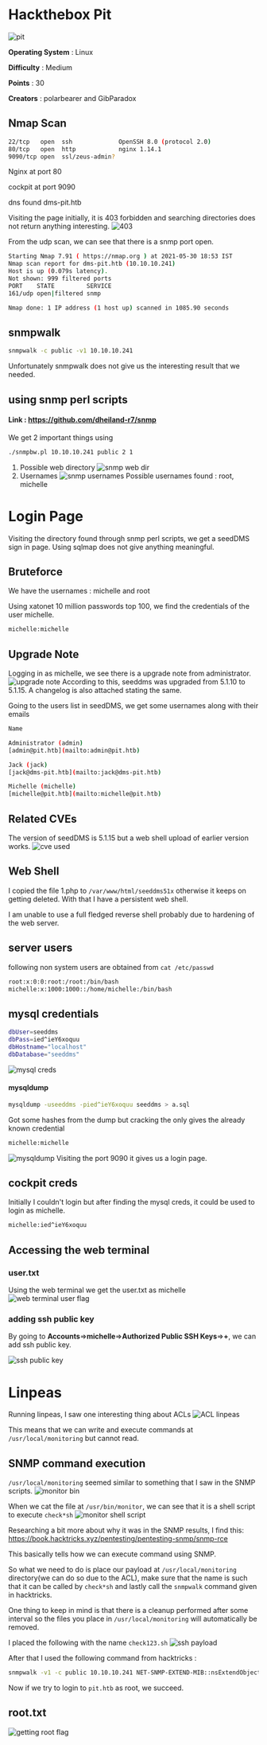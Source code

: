 # Hackthebox Pit

![pit](/pit.png)

**Operating System** : Linux

**Difficulty** : Medium

**Points** : 30

**Creators** : polarbearer and GibParadox

## Nmap Scan
```bash
22/tcp   open  ssh             OpenSSH 8.0 (protocol 2.0)
80/tcp   open  http            nginx 1.14.1
9090/tcp open  ssl/zeus-admin?
```

Nginx at port 80

cockpit at port 9090

dns found dms-pit.htb

Visiting the page initially, it is 403 forbidden and searching directories does not return anything interesting.
![403](/dms-pit_403_forbidden.png.png)

From the udp scan, we can see that there is a snmp port open.
```bash
Starting Nmap 7.91 ( https://nmap.org ) at 2021-05-30 18:53 IST
Nmap scan report for dms-pit.htb (10.10.10.241)
Host is up (0.079s latency).
Not shown: 999 filtered ports
PORT    STATE         SERVICE
161/udp open|filtered snmp

Nmap done: 1 IP address (1 host up) scanned in 1085.90 seconds
```

## snmpwalk

```bash
snmpwalk -c public -v1 10.10.10.241
```
Unfortunately snmpwalk does not give us the interesting result that we needed.

## using snmp perl scripts
#### Link : https://github.com/dheiland-r7/snmp

We get 2 important things using 
```bash
./snmpbw.pl 10.10.10.241 public 2 1
```
1. Possible web directory
	![snmp web dir](/snmp_web_directory.png)
2. Usernames
	![snmp usernames](/snmp_usernames.png)
	Possible usernames found : root, michelle
# Login Page
Visiting the directory found through snmp perl scripts, we get a seedDMS sign in page. 
Using sqlmap does not give anything meaningful.

## Bruteforce
We have the usernames : michelle and root

Using xatonet 10 million passwords top 100, we find the credentials of the user michelle.
```bash
michelle:michelle
```

## Upgrade Note
Logging in as michelle, we see there is a upgrade note from administrator.
![upgrade note](./upgrade_note.png)
According to this, seeddms was upgraded from 5.1.10 to 5.1.15.
A changelog is also attached stating the same.

Going to the users list in seedDMS, we get some usernames along with their emails
```bash
Name

Administrator (admin)  
[admin@pit.htb](mailto:admin@pit.htb)  

Jack (jack)  
[jack@dms-pit.htb](mailto:jack@dms-pit.htb)  

Michelle (michelle)  
[michelle@pit.htb](mailto:michelle@pit.htb)
```

## Related CVEs
The version of seedDMS is 5.1.15 but a web shell upload of earlier version works.
![cve used](/cve_used.png)

## Web Shell
I copied the file 1.php to `/var/www/html/seeddms51x` otherwise it keeps on getting deleted. With that I have a persistent web shell.

I am unable to use a full fledged reverse shell probably due to hardening of the web server.

## server users
following non system users are obtained from `cat /etc/passwd`

```bash
root:x:0:0:root:/root:/bin/bash
michelle:x:1000:1000::/home/michelle:/bin/bash
```
## mysql credentials
```bash
dbUser=seeddms
dbPass=ied^ieY6xoquu
dbHostname="localhost"
dbDatabase="seeddms"
```
![mysql creds](/mysql_creds.png)

#### mysqldump
```bash
mysqldump -useeddms -pied^ieY6xoquu seeddms > a.sql
```

Got some hashes from the dump but cracking the only gives the already known credential
```bash
michelle:michelle
```
![mysqldump](/mysqldump.png)
Visiting the port 9090 it gives us a login page.

## cockpit creds
Initially I couldn't login but after finding the mysql creds, it could be used to login as michelle.

```bash
michelle:ied^ieY6xoquu
```

## Accessing the web terminal

### user.txt
Using the web terminal we get the user.txt as michelle
![web terminal user flag](/web_terminal_user_flag.png)

### adding ssh public key
By going to **Accounts**=>**michelle**=>**Authorized Public SSH Keys**=>**+**, we can add ssh public key.

![ssh public key](/added_ssh_public_key.png)

# Linpeas
Running linpeas, I saw one interesting thing about ACLs
![ACL linpeas](/ACL_linpeas.png)

This means that we can write and execute commands at `/usr/local/monitoring` but cannot read.

## SNMP command execution
`/usr/local/monitoring` seemed similar to something that I saw in the SNMP scripts.
![monitor bin](/monitor_bin.png)

When we cat the file at `/usr/bin/monitor`, we can see that it is a shell script to execute `check*sh`
![monitor shell script](/monitor_shell_script.png)

Researching a bit more about why it was in the SNMP results, I find this: 
https://book.hacktricks.xyz/pentesting/pentesting-snmp/snmp-rce

This basically tells how we can execute command using SNMP.

So what we need to do is place our payload at `/usr/local/monitoring` directory(we can do so due to the ACL), make sure that the name is such that it can be called by `check*sh` and lastly call the `snmpwalk` command given in hacktricks.

One thing to keep in mind is that there is a cleanup performed after some interval so the files you place in `/usr/local/monitoring` will automatically be removed.

I placed the following with the name `check123.sh`
![ssh payload](/ssh_payload.png)

After that I used the following command from hacktricks :
```bash
snmpwalk -v1 -c public 10.10.10.241 NET-SNMP-EXTEND-MIB::nsExtendObjects
```

Now if we try to login to `pit.htb` as root, we succeed.

## root.txt
![getting root flag](/getting_root_flag.png)
